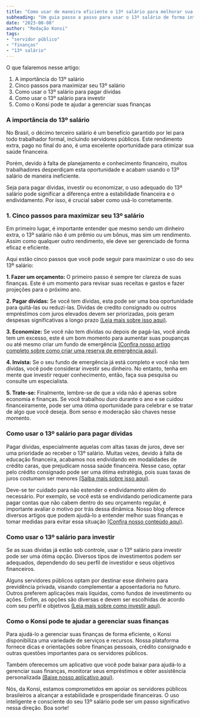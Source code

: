 ```yaml
---
title: "Como usar de maneira eficiente o 13º salário para melhorar sua saúde financeira"
subheading: "Um guia passo a passo para usar o 13º salário de forma inteligente e responsável, otimizando sua situação financeira."
date: "2023-08-08"
author: "Redação Konsi"
tags:
- "servidor público"
- "finanças"
- "13º salário"
---
```


O que falaremos nesse artigo:
1. A importância do 13º salário
2. Cinco passos para maximizar seu 13º salário
3. Como usar o 13º salário para pagar dívidas
4. Como usar o 13º salário para investir
5. Como o Konsi pode te ajudar a gerenciar suas finanças

### A importância do 13º salário

No Brasil, o décimo terceiro salário é um benefício garantido por lei para todo trabalhador formal, incluindo servidores públicos. Este rendimento extra, pago no final do ano, é uma excelente oportunidade para otimizar sua saúde financeira.

Porém, devido à falta de planejamento e conhecimento financeiro, muitos trabalhadores desperdiçam esta oportunidade e acabam usando o 13º salário de maneira ineficiente.

Seja para pagar dívidas, investir ou economizar, o uso adequado do 13º salário pode significar a diferença entre a estabilidade financeira e o endividamento. Por isso, é crucial saber como usá-lo corretamente.

### 1. Cinco passos para maximizar seu 13º salário

Em primeiro lugar, é importante entender que mesmo sendo um dinheiro extra, o 13º salário não é um prêmio ou um bônus, mas sim um rendimento. Assim como qualquer outro rendimento, ele deve ser gerenciado de forma eficaz e eficiente.

Aqui estão cinco passos que você pode seguir para maximizar o uso do seu 13º salário:

**1. Fazer um orçamento:** O primeiro passo é sempre ter clareza de suas finanças. Este é um momento para revisar suas receitas e gastos e fazer projeções para o próximo ano.

**2. Pagar dívidas:** Se você tem dívidas, esta pode ser uma boa oportunidade para quitá-las ou reduzi-las. Dívidas de credito consignado ou outros empréstimos com juros elevados devem ser priorizadas, pois geram despesas significativas a longo prazo [(Leia mais sobre isso aqui)](/como-usar-o-crdito-consignado-para-quitar-dvidas-caras).

**3. Economize:** Se você não tem dívidas ou depois de pagá-las, você ainda tem um excesso, este é um bom momento para aumentar suas poupanças ou até mesmo criar um fundo de emergência [(Confira nosso artigo completo sobre como criar uma reserva de emergência aqui)](/a-importncia-da-reserva-de-emergncia-e-como-constru-la-com-inteligncia-financeira).

**4. Invista:** Se o seu fundo de emergência já está completo e você não tem dívidas, você pode considerar investir seu dinheiro. No entanto, tenha em mente que investir requer conhecimento, então, faça sua pesquisa ou consulte um especialista.

**5. Trate-se:** Finalmente, lembre-se de que a vida não é apenas sobre economia e finanças. Se você trabalhou duro durante o ano e se cuidou financeiramente, pode ser uma ótima oportunidade para celebrar e se tratar de algo que você deseja. Bom senso e moderação são chaves nesse momento.

### Como usar o 13º salário para pagar dívidas

Pagar dívidas, especialmente aquelas com altas taxas de juros, deve ser uma prioridade ao receber o 13º salário. Muitas vezes, devido à falta de educação financeira, acabamos nos endividando em modalidades de crédito caras, que prejudicam nossa saúde financeira. Nesse caso, optar pelo crédito consignado pode ser uma ótima estratégia, pois suas taxas de juros costumam ser menores [(Saiba mais sobre isso aqui)](/emprstimo-consignado-vs-emprstimo-pessoal-qual-escolher-como-servidor-pblico).

Deve-se ter cuidado para não estender o endividamento além do necessário. Por exemplo, se você está se endividando periodicamente para pagar contas que não cabem dentro do seu orçamento regular, é importante avaliar o motivo por trás dessa dinâmica. Nosso blog oferece diversos artigos que podem ajudá-lo a entender melhor suas finanças e tomar medidas para evitar essa situação [(Confira nosso conteúdo aqui)](/).

### Como usar o 13º salário para investir

Se as suas dívidas já estão sob controle, usar o 13º salário para investir pode ser uma ótima opção. Diversos tipos de investimentos podem ser adequados, dependendo do seu perfil de investidor e seus objetivos financeiros. 

Alguns servidores públicos optam por destinar esse dinheiro para previdência privada, visando complementar a aposentadoria no futuro. Outros preferem aplicações mais líquidas, como fundos de investimento ou ações. Enfim, as opções são diversas e devem ser escolhidas de acordo com seu perfil e objetivos [(Leia mais sobre como investir aqui)](/investimento-para-servidores-pblicos-conhecendo-as-melhores-opes).

### Como o Konsi pode te ajudar a gerenciar suas finanças

Para ajudá-lo a gerenciar suas finanças de forma eficiente, o Konsi disponibiliza uma variedade de serviços e recursos. Nossa plataforma fornece dicas e orientações sobre finanças pessoais, crédito consignado e outras questões importantes para os servidores públicos.

Também oferecemos um aplicativo que você pode baixar para ajudá-lo a gerenciar suas finanças, monitorar seus empréstimos e obter assistência personalizada [(Baixe nosso aplicativo aqui)](/).

Nós, da Konsi, estamos comprometidos em apoiar os servidores públicos brasileiros a alcançar a estabilidade e prosperidade financeiras. O uso inteligente e consciente do seu 13º salário pode ser um passo significativo nessa direção. Boa sorte!